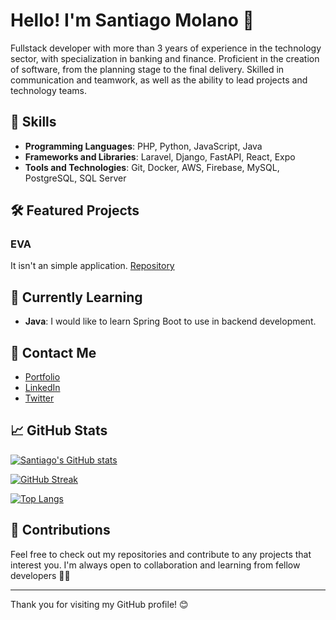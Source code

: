 # Hello! I'm Santiago Molano 👋

Fullstack developer with more than 3 years of experience in the technology sector, with specialization in banking and finance. Proficient in the creation of software, from the planning stage to the final delivery. Skilled in communication and teamwork, as well as the ability to lead projects and technology teams.

## 🚀 Skills

- **Programming Languages**: PHP, Python, JavaScript, Java
- **Frameworks and Libraries**: Laravel, Django, FastAPI, React, Expo
- **Tools and Technologies**: Git, Docker, AWS, Firebase, MySQL, PostgreSQL, SQL Server

## 🛠️ Featured Projects
### EVA 
It isn't an simple application.
[Repository](https://github.com/molxno/eva)

## 🌱 Currently Learning

- **Java**: I would like to learn Spring Boot to use in backend development.

## 💬 Contact Me

- [Portfolio](https://molxno.dev/)
- [LinkedIn](https://www.linkedin.com/in/molanosantiago/)
- [Twitter](https://twitter.com/molxno)

## 📈 GitHub Stats

[![Santiago's GitHub stats](https://github-readme-stats.vercel.app/api?username=molxno&show_icons=true&theme=dracula)](https://github.com/anuraghazra/github-readme-stats)

[![GitHub Streak](https://streak-stats.demolab.com?user=molxno&theme=dracula&border_radius=10&locale=es&date_format=M%20j%5B%2C%20Y%5D&exclude_days=Sun%2CSat)](https://git.io/streak-stats)

[![Top Langs](https://github-readme-stats.vercel.app/api/top-langs/?username=molxno&layout=compact&theme=dracula)](https://github.com/anuraghazra/github-readme-stats)

## 🤝 Contributions

Feel free to check out my repositories and contribute to any projects that interest you. I'm always open to collaboration and learning from fellow developers 💪🏼

---

Thank you for visiting my GitHub profile! 😊
